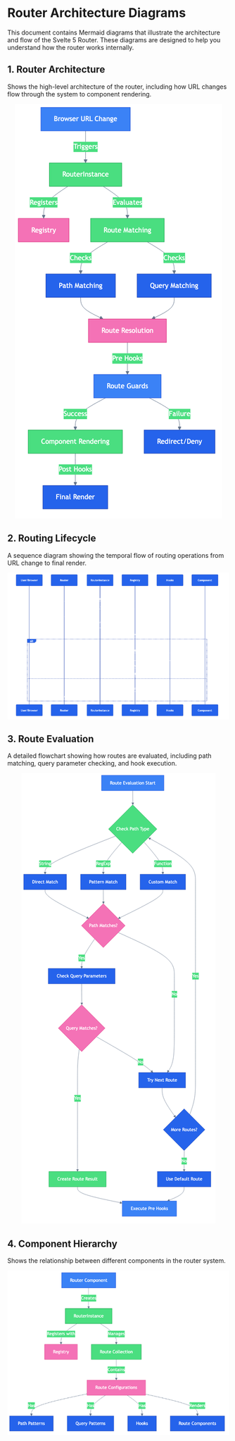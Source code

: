 # Router Architecture Diagrams

This document contains Mermaid diagrams that illustrate the architecture and flow of the Svelte 5 Router. These diagrams are designed to help you understand how the router works internally.

## 1. Router Architecture

Shows the high-level architecture of the router, including how URL changes flow through the system to component rendering.

<div align="center">
  <img src="./diagrams/router-architecture.png" alt="Router Architecture" />
</div>

## 2. Routing Lifecycle

A sequence diagram showing the temporal flow of routing operations from URL change to final render.

<div align="center">
  <img src="./diagrams/routing-lifecycle.png" alt="Routing Lifecycle" />
</div>

## 3. Route Evaluation

A detailed flowchart showing how routes are evaluated, including path matching, query parameter checking, and hook execution.

<div align="center">
  <img src="./diagrams/route-evaluations.png" alt="Route Evaluations" />
</div>

## 4. Component Hierarchy

Shows the relationship between different components in the router system.

<div align="center">
  <img src="./diagrams/component-hierarchy.png" alt="Component Hierarchy" />
</div>
